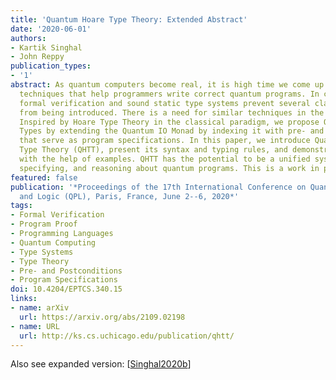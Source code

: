 ```yaml
---
title: 'Quantum Hoare Type Theory: Extended Abstract'
date: '2020-06-01'
authors:
- Kartik Singhal
- John Reppy
publication_types:
- '1'
abstract: As quantum computers become real, it is high time we come up with effective
  techniques that help programmers write correct quantum programs. In classical computing,
  formal verification and sound static type systems prevent several classes of bugs
  from being introduced. There is a need for similar techniques in the quantum regime.
  Inspired by Hoare Type Theory in the classical paradigm, we propose Quantum Hoare
  Types by extending the Quantum IO Monad by indexing it with pre- and post-conditions
  that serve as program specifications. In this paper, we introduce Quantum Hoare
  Type Theory (QHTT), present its syntax and typing rules, and demonstrate its effectiveness
  with the help of examples. QHTT has the potential to be a unified system for programming,
  specifying, and reasoning about quantum programs. This is a work in progress.
featured: false
publication: '*Proceedings of the 17th International Conference on Quantum Physics
  and Logic (QPL), Paris, France, June 2--6, 2020*'
tags:
- Formal Verification
- Program Proof
- Programming Languages
- Quantum Computing
- Type Systems
- Type Theory
- Pre- and Postconditions
- Program Specifications
doi: 10.4204/EPTCS.340.15
links:
- name: arXiv
  url: https://arxiv.org/abs/2109.02198
- name: URL
  url: http://ks.cs.uchicago.edu/publication/qhtt/
---
```

Also see expanded version: [[Singhal2020b](../Singhal2020b)]